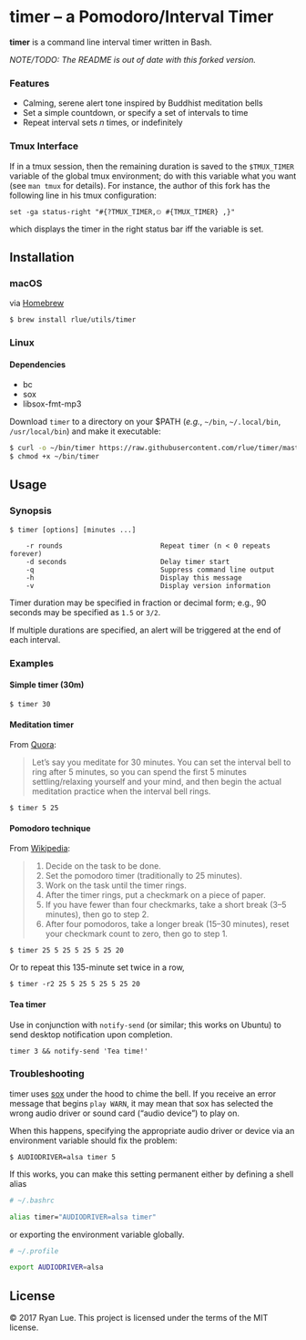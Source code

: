 timer – a Pomodoro/Interval Timer
=================================

**timer** is a command line interval timer written in Bash.

_NOTE/TODO: The README is out of date with this forked version._

### Features

* Calming, serene alert tone inspired by Buddhist meditation bells
* Set a simple countdown, or specify a set of intervals to time
* Repeat interval sets _n_ times, or indefinitely

### Tmux Interface

If in a tmux session, then the remaining duration is saved to the `$TMUX_TIMER`
variable of the global tmux environment; do with this variable what you want
(see `man tmux` for details). For instance, the author of this fork has the
following line in his tmux configuration:

    set -ga status-right "#{?TMUX_TIMER,⏲ #{TMUX_TIMER} ,}"

which displays the timer in the right status bar iff the variable is set.

Installation
------------

### macOS

via [Homebrew][hb]

```
$ brew install rlue/utils/timer
```

### Linux

#### Dependencies

* bc
* sox
* libsox-fmt-mp3

Download `timer` to a directory on your $PATH (_e.g._, `~/bin`, `~/.local/bin`, `/usr/local/bin`) and make it executable:

```sh
$ curl -o ~/bin/timer https://raw.githubusercontent.com/rlue/timer/master/bin/timer
$ chmod +x ~/bin/timer
```

Usage
-----

### Synopsis

```
$ timer [options] [minutes ...]

    -r rounds                        Repeat timer (n < 0 repeats forever)
    -d seconds                       Delay timer start
    -q                               Suppress command line output
    -h                               Display this message
    -v                               Display version information
```

Timer duration may be specified in fraction or decimal form; e.g., 90 seconds may be specified as `1.5` or `3/2`.

If multiple durations are specified, an alert will be triggered at the end of each interval.

### Examples

#### Simple timer (30m)

    $ timer 30

#### Meditation timer

From [Quora][qr]:

> Let’s say you meditate for 30 minutes. You can set the interval bell to ring
> after 5 minutes, so you can spend the first 5 minutes settling/relaxing
> yourself and your mind, and then begin the actual meditation practice when
> the interval bell rings.

    $ timer 5 25

#### Pomodoro technique

From [Wikipedia][pm]:

> 1. Decide on the task to be done.
> 2. Set the pomodoro timer (traditionally to 25 minutes).
> 3. Work on the task until the timer rings.
> 4. After the timer rings, put a checkmark on a piece of paper.
> 5. If you have fewer than four checkmarks, take a short break (3–5 minutes), then go to step 2.
> 6. After four pomodoros, take a longer break (15–30 minutes), reset your checkmark count to zero, then go to step 1.

    $ timer 25 5 25 5 25 5 25 20

Or to repeat this 135-minute set twice in a row,

    $ timer -r2 25 5 25 5 25 5 25 20

#### Tea timer

Use in conjunction with `notify-send` (or similar; this works on Ubuntu) to send
desktop notification upon completion.

    timer 3 && notify-send 'Tea time!'

### Troubleshooting

timer uses [sox](http://sox.sourceforge.net/) under the hood to chime the
bell. If you receive an error message that begins `play WARN`, it may mean
that sox has selected the wrong audio driver or sound card (“audio device”) to
play on.

When this happens, specifying the appropriate audio driver or device via an
environment variable should fix the problem:

    $ AUDIODRIVER=alsa timer 5

If this works, you can make this setting permanent either by defining a shell
alias

```sh
# ~/.bashrc

alias timer="AUDIODRIVER=alsa timer"
```

or exporting the environment variable globally.

```sh
# ~/.profile

export AUDIODRIVER=alsa
```

License
-------

© 2017 Ryan Lue. This project is licensed under the terms of the MIT license.

[hb]: https://brew.sh/
[pm]: https://en.wikipedia.org/wiki/Pomodoro_Technique#Underlying_principles
[qr]: https://www.quora.com/How-should-one-use-a-meditation-timer-with-an-interval-bell/answer/Phil-Mak
